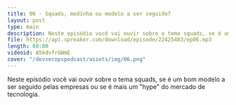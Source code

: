 ```yaml
---
title: 06 - Squads, modinha ou modelo a ser seguido?
layout: post
type: main
description: Neste episódio você vai ouvir sobre o tema squads, se é um bom modelo a ser seguido pelas empresas ou se é mais um "hype" do mercado de tecnologia.
file: https://api.spreaker.com/download/episode/22425483/ep06.mp3
length: 60:00
videoid: A5kdvfrGWmE
cover: "/devsecopspodcast/assets/img/06.png"
---
```


Neste episódio você vai ouvir sobre o tema squads, se é um bom modelo a ser seguido pelas empresas ou se é mais um "hype" do mercado de tecnologia.
